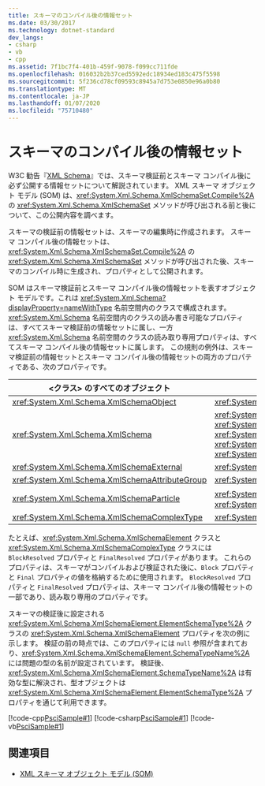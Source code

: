 ```yaml
---
title: スキーマのコンパイル後の情報セット
ms.date: 03/30/2017
ms.technology: dotnet-standard
dev_langs:
- csharp
- vb
- cpp
ms.assetid: 7f1bc7f4-401b-459f-9078-f099cc711fde
ms.openlocfilehash: 016032b2b37ced5592edc18934ed183c475f5598
ms.sourcegitcommit: 5f236cd78cf09593c8945a7d753e0850e96a0b80
ms.translationtype: MT
ms.contentlocale: ja-JP
ms.lasthandoff: 01/07/2020
ms.locfileid: "75710480"
---
```

# <a name="post-schema-compilation-infoset"></a>スキーマのコンパイル後の情報セット
W3C 勧告『[XML Schema](https://www.w3.org/XML/Schema)』では、スキーマ検証前とスキーマ コンパイル後に必ず公開する情報セットについて解説されています。 XML スキーマ オブジェクト モデル (SOM) は、<xref:System.Xml.Schema.XmlSchemaSet.Compile%2A> の <xref:System.Xml.Schema.XmlSchemaSet> メソッドが呼び出される前と後について、この公開内容を調べます。  
  
 スキーマの検証前の情報セットは、スキーマの編集時に作成されます。 スキーマ コンパイル後の情報セットは、<xref:System.Xml.Schema.XmlSchemaSet.Compile%2A> の <xref:System.Xml.Schema.XmlSchemaSet> メソッドが呼び出された後、スキーマのコンパイル時に生成され、プロパティとして公開されます。  
  
 SOM はスキーマ検証前とスキーマ コンパイル後の情報セットを表すオブジェクト モデルです。これは <xref:System.Xml.Schema?displayProperty=nameWithType> 名前空間内のクラスで構成されます。 <xref:System.Xml.Schema> 名前空間内のクラスの読み書き可能なプロパティは、すべてスキーマ検証前の情報セットに属し、一方 <xref:System.Xml.Schema> 名前空間のクラスの読み取り専用プロパティは、すべてスキーマ コンパイル後の情報セットに属します。 この規則の例外は、スキーマ検証前の情報セットとスキーマ コンパイル後の情報セットの両方のプロパティである、次のプロパティです。  
  
|&lt;クラス&gt; のすべてのオブジェクト|property|  
|-----------|--------------|  
|<xref:System.Xml.Schema.XmlSchemaObject>|<xref:System.Xml.Schema.XmlSchemaObject.Parent%2A>|  
|<xref:System.Xml.Schema.XmlSchema>|<xref:System.Xml.Schema.XmlSchema.AttributeFormDefault%2A>, <xref:System.Xml.Schema.XmlSchema.BlockDefault%2A>, <xref:System.Xml.Schema.XmlSchema.ElementFormDefault%2A>, <xref:System.Xml.Schema.XmlSchema.FinalDefault%2A>, <xref:System.Xml.Schema.XmlSchema.TargetNamespace%2A>|  
|<xref:System.Xml.Schema.XmlSchemaExternal>|<xref:System.Xml.Schema.XmlSchemaExternal.Schema%2A>|  
|<xref:System.Xml.Schema.XmlSchemaAttributeGroup>|<xref:System.Xml.Schema.XmlSchemaAttributeGroup.AnyAttribute%2A>|  
|<xref:System.Xml.Schema.XmlSchemaParticle>|<xref:System.Xml.Schema.XmlSchemaParticle.MaxOccurs%2A>、 <xref:System.Xml.Schema.XmlSchemaParticle.MinOccurs%2A>|  
|<xref:System.Xml.Schema.XmlSchemaComplexType>|<xref:System.Xml.Schema.XmlSchemaComplexType.AnyAttribute%2A>|  
  
 たとえば、<xref:System.Xml.Schema.XmlSchemaElement> クラスと <xref:System.Xml.Schema.XmlSchemaComplexType> クラスには `BlockResolved` プロパティと `FinalResolved` プロパティがあります。 これらのプロパティは、スキーマがコンパイルおよび検証された後に、`Block` プロパティと `Final` プロパティの値を格納するために使用されます。 `BlockResolved` プロパティと `FinalResolved` プロパティは、スキーマ コンパイル後の情報セットの一部であり、読み取り専用のプロパティです。  
  
 スキーマの検証後に設定される <xref:System.Xml.Schema.XmlSchemaElement.ElementSchemaType%2A> クラスの <xref:System.Xml.Schema.XmlSchemaElement> プロパティを次の例に示します。 検証の前の時点では、このプロパティには `null` 参照が含まれており、<xref:System.Xml.Schema.XmlSchemaElement.SchemaTypeName%2A> には問題の型の名前が設定されています。 検証後、<xref:System.Xml.Schema.XmlSchemaElement.SchemaTypeName%2A> は有効な型に解決され、型オブジェクトは <xref:System.Xml.Schema.XmlSchemaElement.ElementSchemaType%2A> プロパティを通じて利用できます。  
  
 [!code-cpp[PsciSample#1](../../../../samples/snippets/cpp/VS_Snippets_Data/PsciSample/CPP/PsciSample.cpp#1)]
 [!code-csharp[PsciSample#1](../../../../samples/snippets/csharp/VS_Snippets_Data/PsciSample/CS/PsciSample.cs#1)]
 [!code-vb[PsciSample#1](../../../../samples/snippets/visualbasic/VS_Snippets_Data/PsciSample/VB/PsciSample.vb#1)]  
  
## <a name="see-also"></a>関連項目

- [XML スキーマ オブジェクト モデル (SOM)](../../../../docs/standard/data/xml/xml-schema-object-model-som.md)
